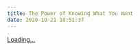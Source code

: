 ```yaml
---
title: The Power of Knowing What You Want
date: 2020-10-21 18:51:37
---
```


<!-- <img src="./index/maze.png"
    style="width: 100%;
    display: block;
    " alt="The Power of Knowing What You Want">
</img>

<h1 style="font-size: 1em;">Learn to gain clarity on what you truly want and achieve your goals systematically</h1>

Over the years I've developed a system to identify what I truly want and achieve those wants consistently. This has deeply enriched my life. Now, I'm distilling all of that to share it with you.  -->

<!-- Sign up to get notified when the course is ready!

⚠️ Check your **promotions** inbox on Gmail.

<script async data-uid="5cf7ca779b" src="https://chipper-crafter-5212.ck.page/5cf7ca779b/index.js"></script> -->

<script src="https://gumroad.com/js/gumroad-embed.js"></script>
<div class="gumroad-product-embed" data-gumroad-product-id="pkwyw"><a href="https://gumroad.com/l/pkwyw">Loading...</a></div>


<!-- <h1 style="font-size: 1.3em;">Why is Knowing What You Want Important?</h1> -->


<!-- Our actions are driven by different, often opposing wants. They have the power to either lead us astray or towards the life we truly want. Many people are not fully aware of the influences that cause them to make decisions that are often not in their favour. 

- Where do these influences come from?
- How could we discover and extract the ones that really matter to us?
- How could we live on our own terms rather than being influenced by unconscious conditioning?

Figuring out what you truly want is one of the highest leverage tasks you could do towards fulfillment. The opportunity cost of living life without clarity is astronomical. Think of all the time wasted on the wrong projects, the wrong people, and the wrong purchases.

This course is a Notion dashboard that will walk you through a set of exercises to decipher your wants and drivers. Once you have identified the life you _really_ want, you will learn how to connect the future you'd like to your present-day, develop habits and achieve your goals. -->

<!-- <img src="./index/contents.png"
    style="width: 100%;
    display: block;
    " alt="Table of Contents">
</img>

<h1 style="font-size: 1.3em;">Who is This For?</h1> -->

<!-- - you suffer from shiny object syndrome
- you are frustrated by the inability to finish your projects
- you lack direction or feel you could be more intentional about where you are headed
- you are struggling to stay on track with your goals
- you want to decipher what you really want in life
- you would like to have a system that lets you identify how to make the most of your time and achieve your goals -->



